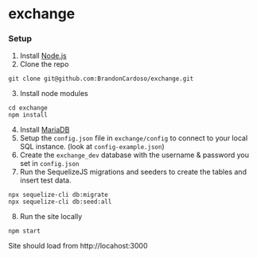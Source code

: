 # exchange

### Setup
1. Install [Node.js](https://nodejs.org/en/) 
2. Clone the repo
```
git clone git@github.com:BrandonCardoso/exchange.git
```
3. Install node modules
```
cd exchange
npm install
```
4. Install [MariaDB](https://mariadb.org/)
5. Setup the `config.json` file in `exchange/config` to connect to your local SQL instance. (look at `config-example.json`)
6. Create the `exchange_dev` database with the username & password you set in `config.json`
7. Run the SequelizeJS migrations and seeders to create the tables and insert test data.
```
npx sequelize-cli db:migrate
npx sequelize-cli db:seed:all
```
8. Run the site locally
```
npm start
```

Site should load from http://locahost:3000
